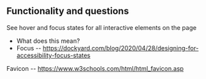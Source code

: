 ## Functionality and questions

See hover and focus states for all interactive elements on the page
- What does this mean? 
- Focus -- https://dockyard.com/blog/2020/04/28/designing-for-accessibility-focus-states 

Favicon -- https://www.w3schools.com/html/html_favicon.asp 